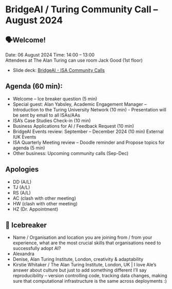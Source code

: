 # BridgeAI / Turing Community Call – August 2024 

## 🗣️Welcome! 
Date: 06 August 2024 
Time: 14:00 – 13:00  
 Attendees at The Alan Turing can use room Jack Good (1st floor)  
 
* Slide deck: [BridgeAI - ISA Community Calls](https://thealanturininstitute.sharepoint.com/:p:/s/ISA/EXpRvIx2AGNPkp-4NRSfRcUB4QK9KwQMiZl6U9-FtA-_Ng?e=JGS5bX) 
 
## Agenda (60 min):  
* Welcome – Ice breaker question (5 min) 
* Special guest: Alan Yabsley, Academic Engagement Manager – Introduction to the Turing University Network (10 min)  - Presentation will be sent by email to all ISAs/AAs  
* ISA’s Case Studies Check-in (10 min) 
* Business Applications for AI / Feedback Request (10 min) 
* BridgeAI Events review: September – December 2024 (10 min) External IUK Events 
* ISA Quarterly Meeting review – Doodle reminder and Propose topics for agenda (5 min) 
* Other business: Upcoming community calls (Sep-Dec) 
 
## Apologies 
* DD (A/L) 
* TJ (A/L) 
* RS (A/L) 
* AC (clash with other meeting) 
* HW (clash with other meeting) 
* HZ (Dr. Appointment) 
 

## 👋 Icebreaker 
* Name / Organisation and location you are joining from / from your experience, what are the most crucial skills that organisations need to successfully adopt AI? 
* Alexandra  
* Denise, Alan Turing Institute, London, creativity & adaptability  
* Kirstie Whitaker / The Alan Turing Institute, London, UK | I love Ale’s answer about culture but just to add something different I’ll say reproducibility – version controlling code, tracking data changes, making sure that computational infrastructure is the same across deployments :) 
   


 
 

 
